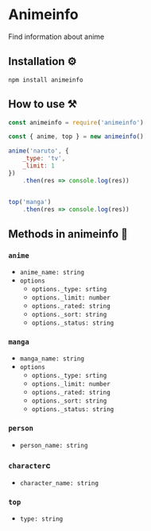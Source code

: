 # Animeinfo
Find information about anime

## Installation ⚙️
`npm install animeinfo`

## How to use ⚒️

```javascript
const animeinfo = require('animeinfo')

const { anime, top } = new animeinfo()

anime('naruto', {
	_type: 'tv',
	_limit: 1
})
	.then(res => console.log(res))


top('manga')
	.then(res => console.log(res))
```

## Methods in animeinfo 🧐
### ```anime```
- `anime_name: string`
- `options`
	- `options._type: srting`
	-  `options._limit: number`
	- `options._rated: string`
	- `options._sort: string`
	- `options._status: string`

### ```manga```
- `manga_name: string`
- `options`
	- `options._type: srting`
	-  `options._limit: number`
	- `options._rated: string`
	- `options._sort: string`
	- `options._status: string`

### ```person```
- `person_name: string`


### ```character```c
- `character_name: string`

### ```top```
- `type: string`
